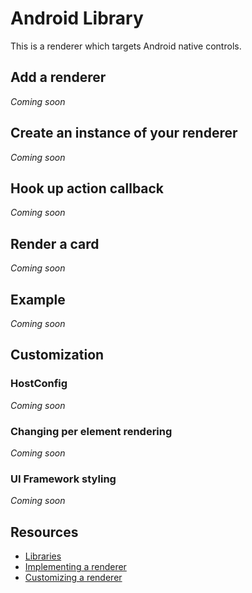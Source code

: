 # Android Library
This is a renderer which targets Android native controls.

## Add a renderer
*Coming soon*

## Create an instance of your renderer
*Coming soon*

## Hook up action callback
*Coming soon*

## Render a card
*Coming soon*

## Example
*Coming soon*

## Customization

### HostConfig 
*Coming soon*

### Changing per element rendering
*Coming soon*


### UI Framework styling
*Coming soon*

## Resources
* [Libraries](/documentation/#display-libraries) 
* [Implementing a renderer](/documentation/#disply-implementingrenderer) 
* [Customizing a renderer](/documentation/#display-customizingrenderer) 


